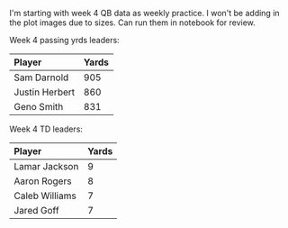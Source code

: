 I'm starting with week 4 QB data as weekly practice. I won't be adding in the plot images due to sizes.  Can run them in notebook for review.

Week 4 passing yrds leaders:

| Player | Yards |
|:------ |:------|
| Sam Darnold | 905 |
| Justin Herbert | 860 | 
| Geno Smith| 831 | 

Week 4 TD leaders:

| Player | Yards |
|:------ |:------|
| Lamar Jackson| 9 |
| Aaron Rogers| 8 | 
| Caleb Williams| 7 | 
| Jared Goff | 7 | 


